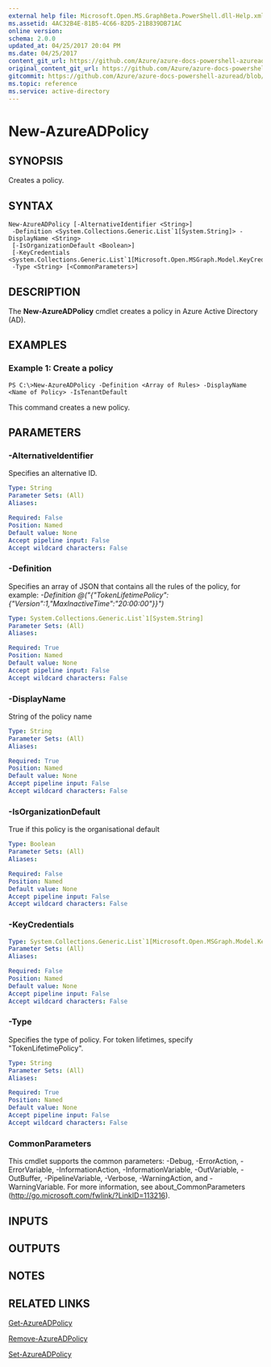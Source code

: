 ```yaml
---
external help file: Microsoft.Open.MS.GraphBeta.PowerShell.dll-Help.xml
ms.assetid: 4AC32B4E-81B5-4C66-82D5-21B839DB71AC
online version:
schema: 2.0.0
updated_at: 04/25/2017 20:04 PM
ms.date: 04/25/2017
content_git_url: https://github.com/Azure/azure-docs-powershell-azuread/blob/VinceSmith-patch-6/Azure%20AD%20Cmdlets/AzureAD/v2preview/New-AzureADPolicy.md
original_content_git_url: https://github.com/Azure/azure-docs-powershell-azuread/blob/VinceSmith-patch-6/Azure%20AD%20Cmdlets/AzureAD/v2preview/New-AzureADPolicy.md
gitcommit: https://github.com/Azure/azure-docs-powershell-azuread/blob/c5cc449ee6e2b805fc85a9e05130b06b10899f67
ms.topic: reference
ms.service: active-directory
---
```


# New-AzureADPolicy

## SYNOPSIS
Creates a policy.

## SYNTAX

```
New-AzureADPolicy [-AlternativeIdentifier <String>]
 -Definition <System.Collections.Generic.List`1[System.String]> -DisplayName <String>
 [-IsOrganizationDefault <Boolean>]
 [-KeyCredentials <System.Collections.Generic.List`1[Microsoft.Open.MSGraph.Model.KeyCredential]>]
 -Type <String> [<CommonParameters>]
```

## DESCRIPTION
The **New-AzureADPolicy** cmdlet creates a policy in Azure Active Directory (AD).

## EXAMPLES

### Example 1: Create a policy
```
PS C:\>New-AzureADPolicy -Definition <Array of Rules> -DisplayName <Name of Policy> -IsTenantDefault
```

This command creates a new policy.

## PARAMETERS

### -AlternativeIdentifier
Specifies an alternative ID.

```yaml
Type: String
Parameter Sets: (All)
Aliases: 

Required: False
Position: Named
Default value: None
Accept pipeline input: False
Accept wildcard characters: False
```

### -Definition
Specifies an array of JSON that contains all the rules of the policy, for example:
*-Definition @("{"TokenLifetimePolicy":{"Version":1,"MaxInactiveTime":"20:00:00"}}")*

```yaml
Type: System.Collections.Generic.List`1[System.String]
Parameter Sets: (All)
Aliases: 

Required: True
Position: Named
Default value: None
Accept pipeline input: False
Accept wildcard characters: False
```

### -DisplayName
String of the policy name

```yaml
Type: String
Parameter Sets: (All)
Aliases: 

Required: True
Position: Named
Default value: None
Accept pipeline input: False
Accept wildcard characters: False
```

### -IsOrganizationDefault
True if this policy is the organisational default

```yaml
Type: Boolean
Parameter Sets: (All)
Aliases: 

Required: False
Position: Named
Default value: None
Accept pipeline input: False
Accept wildcard characters: False
```

### -KeyCredentials
```yaml
Type: System.Collections.Generic.List`1[Microsoft.Open.MSGraph.Model.KeyCredential]
Parameter Sets: (All)
Aliases: 

Required: False
Position: Named
Default value: None
Accept pipeline input: False
Accept wildcard characters: False
```

### -Type
Specifies the type of policy. For token lifetimes, specify "TokenLifetimePolicy".

```yaml
Type: String
Parameter Sets: (All)
Aliases: 

Required: True
Position: Named
Default value: None
Accept pipeline input: False
Accept wildcard characters: False
```

### CommonParameters
This cmdlet supports the common parameters: -Debug, -ErrorAction, -ErrorVariable, -InformationAction, -InformationVariable, -OutVariable, -OutBuffer, -PipelineVariable, -Verbose, -WarningAction, and -WarningVariable. For more information, see about_CommonParameters (http://go.microsoft.com/fwlink/?LinkID=113216).

## INPUTS

## OUTPUTS

## NOTES

## RELATED LINKS

[Get-AzureADPolicy](./Get-AzureADPolicy.md)

[Remove-AzureADPolicy](./Remove-AzureADPolicy.md)

[Set-AzureADPolicy](./Set-AzureADPolicy.md)
